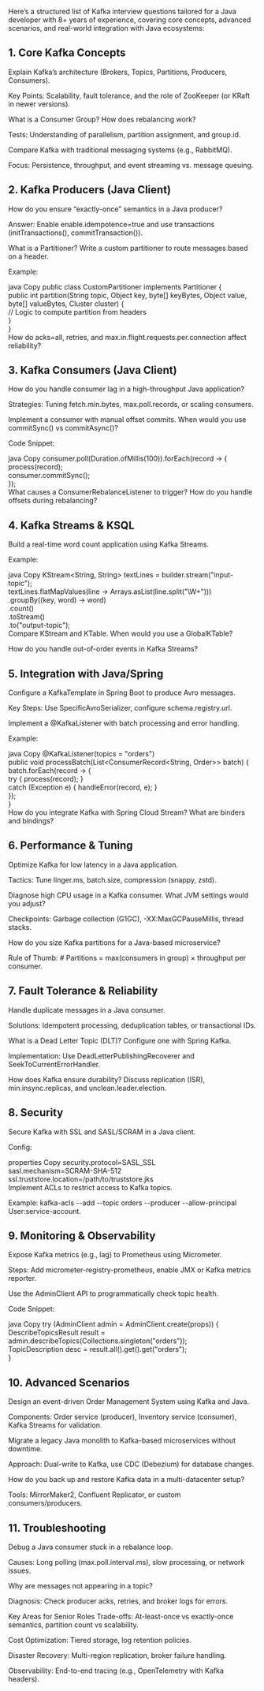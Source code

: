 Here’s a structured list of Kafka interview questions tailored for a Java developer with 8+ years of experience, covering core concepts, advanced scenarios, and real-world integration with Java ecosystems:

## 1. Core Kafka Concepts
Explain Kafka’s architecture (Brokers, Topics, Partitions, Producers, Consumers).

Key Points: Scalability, fault tolerance, and the role of ZooKeeper (or KRaft in newer versions).

What is a Consumer Group? How does rebalancing work?

Tests: Understanding of parallelism, partition assignment, and group.id.

Compare Kafka with traditional messaging systems (e.g., RabbitMQ).

Focus: Persistence, throughput, and event streaming vs. message queuing.

## 2. Kafka Producers (Java Client)
How do you ensure “exactly-once” semantics in a Java producer?

Answer: Enable enable.idempotence=true and use transactions (initTransactions(), commitTransaction()).

What is a Partitioner? Write a custom partitioner to route messages based on a header.

Example:

java
Copy
public class CustomPartitioner implements Partitioner {  
    public int partition(String topic, Object key, byte[] keyBytes, Object value, byte[] valueBytes, Cluster cluster) {  
        // Logic to compute partition from headers  
    }  
}  
How do acks=all, retries, and max.in.flight.requests.per.connection affect reliability?

## 3. Kafka Consumers (Java Client)
How do you handle consumer lag in a high-throughput Java application?

Strategies: Tuning fetch.min.bytes, max.poll.records, or scaling consumers.

Implement a consumer with manual offset commits. When would you use commitSync() vs commitAsync()?

Code Snippet:

java
Copy
consumer.poll(Duration.ofMillis(100)).forEach(record -> {  
    process(record);  
    consumer.commitSync();  
});  
What causes a ConsumerRebalanceListener to trigger? How do you handle offsets during rebalancing?

## 4. Kafka Streams & KSQL
Build a real-time word count application using Kafka Streams.

Example:

java
Copy
KStream<String, String> textLines = builder.stream("input-topic");  
textLines.flatMapValues(line -> Arrays.asList(line.split("\\W+")))  
         .groupBy((key, word) -> word)  
         .count()  
         .toStream()  
         .to("output-topic");  
Compare KStream and KTable. When would you use a GlobalKTable?

How do you handle out-of-order events in Kafka Streams?

## 5. Integration with Java/Spring
Configure a KafkaTemplate in Spring Boot to produce Avro messages.

Key Steps: Use SpecificAvroSerializer, configure schema.registry.url.

Implement a @KafkaListener with batch processing and error handling.

Example:

java
Copy
@KafkaListener(topics = "orders")  
public void processBatch(List<ConsumerRecord<String, Order>> batch) {  
    batch.forEach(record -> {  
        try { process(record); }  
        catch (Exception e) { handleError(record, e); }  
    });  
}  
How do you integrate Kafka with Spring Cloud Stream? What are binders and bindings?

## 6. Performance & Tuning
Optimize Kafka for low latency in a Java application.

Tactics: Tune linger.ms, batch.size, compression (snappy, zstd).

Diagnose high CPU usage in a Kafka consumer. What JVM settings would you adjust?

Checkpoints: Garbage collection (G1GC), -XX:MaxGCPauseMillis, thread stacks.

How do you size Kafka partitions for a Java-based microservice?

Rule of Thumb: # Partitions = max(consumers in group) × throughput per consumer.

## 7. Fault Tolerance & Reliability
Handle duplicate messages in a Java consumer.

Solutions: Idempotent processing, deduplication tables, or transactional IDs.

What is a Dead Letter Topic (DLT)? Configure one with Spring Kafka.

Implementation: Use DeadLetterPublishingRecoverer and SeekToCurrentErrorHandler.

How does Kafka ensure durability? Discuss replication (ISR), min.insync.replicas, and unclean.leader.election.

## 8. Security
Secure Kafka with SSL and SASL/SCRAM in a Java client.

Config:

properties
Copy
security.protocol=SASL_SSL  
sasl.mechanism=SCRAM-SHA-512  
ssl.truststore.location=/path/to/truststore.jks  
Implement ACLs to restrict access to Kafka topics.

Example: kafka-acls --add --topic orders --producer --allow-principal User:service-account.

## 9. Monitoring & Observability
Expose Kafka metrics (e.g., lag) to Prometheus using Micrometer.

Steps: Add micrometer-registry-prometheus, enable JMX or Kafka metrics reporter.

Use the AdminClient API to programmatically check topic health.

Code Snippet:

java
Copy
try (AdminClient admin = AdminClient.create(props)) {  
    DescribeTopicsResult result = admin.describeTopics(Collections.singleton("orders"));  
    TopicDescription desc = result.all().get().get("orders");  
}  
## 10. Advanced Scenarios
Design an event-driven Order Management System using Kafka and Java.

Components: Order service (producer), Inventory service (consumer), Kafka Streams for validation.

Migrate a legacy Java monolith to Kafka-based microservices without downtime.

Approach: Dual-write to Kafka, use CDC (Debezium) for database changes.

How do you back up and restore Kafka data in a multi-datacenter setup?

Tools: MirrorMaker2, Confluent Replicator, or custom consumers/producers.

## 11. Troubleshooting
Debug a Java consumer stuck in a rebalance loop.

Causes: Long polling (max.poll.interval.ms), slow processing, or network issues.

Why are messages not appearing in a topic?

Diagnosis: Check producer acks, retries, and broker logs for errors.

Key Areas for Senior Roles
Trade-offs: At-least-once vs exactly-once semantics, partition count vs scalability.

Cost Optimization: Tiered storage, log retention policies.

Disaster Recovery: Multi-region replication, broker failure handling.

Observability: End-to-end tracing (e.g., OpenTelemetry with Kafka headers).
